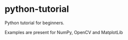 # python-tutorial
Python tutorial for beginners.

Examples are present for NumPy, OpenCV and MatplotLib
